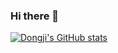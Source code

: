 ### Hi there 👋

<!--
**DongjiGao/DongjiGao** is a ✨ _special_ ✨ repository because its `README.md` (this file) appears on your GitHub profile.

Here are some ideas to get you started:

- 🔭 I’m currently working on ...
- 🌱 I’m currently learning ...
- 👯 I’m looking to collaborate on ...
- 🤔 I’m looking for help with ...
- 💬 Ask me about ...
- 📫 How to reach me: ...
- 😄 Pronouns: ...
- ⚡ Fun fact: ...
-->

[![Dongji's GitHub stats](https://github-readme-stats.vercel.app/api?username=DongjiGao&count_private=true&show_icons=true&theme=Gradient&include_all_commits=true)
](https://github.com/DongjiGao)
